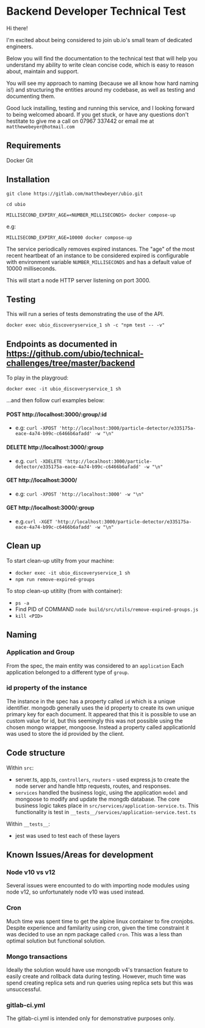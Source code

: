 # Backend Developer Technical Test

Hi there!

I'm excited about being considered to join ub.io's small team of dedicated engineers.

Below you will find the documentation to the technical test that will help you understand my ability to write clean concise code, which is easy to reason about, maintain and support.

You will see my approach to naming (because we all know how hard naming is!) and structuring the entities around my codebase, as well as testing and documenting them.

Good luck installing, testing and running this service, and I looking forward to being welcomed aboard.
If you get stuck, or have any questions don't hestitate to give me a call on 07967 337442 or email me at `matthewebeyer@hotmail.com`


## Requirements

Docker
Git


## Installation

`git clone https://gitlab.com/matthewbeyer/ubio.git`

`cd ubio`

`MILLISECOND_EXPIRY_AGE=<NUMBER_MILLISECONDS> docker compose-up`

e.g:

`MILLISECOND_EXPIRY_AGE=10000 docker compose-up`


The service periodically removes expired instances. The "age" of the most recent heartbeat of an instance to be considered expired is configurable with environment variable `NUMBER_MILLISECONDS` and has a default value of 10000 milliseconds.

This will start a node HTTP server listening on port 3000.

## Testing

This will run a series of tests demonstrating the use of the API.


`docker exec ubio_discoveryservice_1 sh -c "npm test -- -v"`



## Endpoints as documented in https://github.com/ubio/technical-challenges/tree/master/backend

To play in the playgroud:

`docker exec -it ubio_discoveryservice_1 sh` 

...and then follow curl examples below:


#### POST http://localhost:3000/:group/:id
* e.g: `curl -XPOST 'http://localhost:3000/particle-detector/e335175a-eace-4a74-b99c-c6466b6afadd' -w "\n"`

#### DELETE http://localhost:3000/:group
* e.g. `curl -XDELETE 'http://localhost:3000/particle-detector/e335175a-eace-4a74-b99c-c6466b6afadd' -w "\n"`



#### GET http://localhost:3000/
* e.g: `curl -XPOST 'http://localhost:3000' -w "\n"`


#### GET http://localhost:3000/:group
* e.g.`curl -XGET 'http://localhost:3000/particle-detector/e335175a-eace-4a74-b99c-c6466b6afadd' -w "\n"`



## Clean up

To start clean-up utilty from your machine:

* `docker exec -it ubio_discoveryservice_1 sh`
* `npm run remove-expired-groups`

To stop clean-up utitilty (from with container):

* `ps -a`
* Find PID of COMMAND `node build/src/utils/remove-expired-groups.js`
* `kill <PID>`

## Naming

### Application and Group
From the spec, the main entity was considered to an `application`
Each application belonged to a different type of `group`.

### id property of the instance

The instance in the spec has a property called `id` which is a unique identifier.
mongodb generally uses the id property to create its own unique primary key for each document. It appeared that this it is possible to use an custom value for id, but this seemingly this was not possible using the chosen mongo wrapper, mongoose. Instead a property called applicationId was used to store the id provided by the client.

## Code structure

Within `src`:
* server.ts, app.ts, `controllers`, `routers` - used express.js to create the node server and handle http requests, routes, and responses.
* `services` handled the business logic, using the application `model` and mongoose to modify and update the mongdb database. The core business logic takes place in `src/services/application-service.ts`. This functionality is test in `__tests__/services/application-service.test.ts`


Within `__tests__`:
* jest was used to test each of these layers


## Known Issues/Areas for development

### Node v10 vs v12

Several issues were encounted to do with importing node modules using node v12, so unfortunately node v10 was used instead.

### Cron

Much time was spent time to get the alpine linux container to fire cronjobs. Despite experience and familarity using cron, given the time constraint it was decided to use an npm package called `cron`. This was a less than optimal solution but functional solution. 

### Mongo transactions

Ideally the solution would have use mongodb v4's transaction feature to easily create and rollback data during testing. However, much time was spend creating replica sets and run queries using replica sets but this was unsuccessful.

### gitlab-ci.yml

The gitlab-ci.yml is intended only for demonstrative purposes only.

